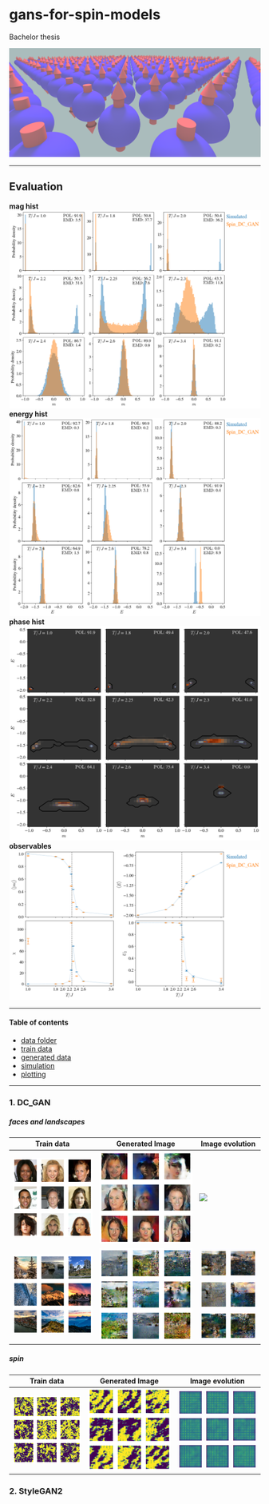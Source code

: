 # gans-for-spin-models
Bachelor thesis

![spin_lattice](/img/spin_lattice.png)



---
## Evaluation
**mag hist**
![](/img/plot_performance_evaluation_hist_m_Spin_DC_GAN.png)
**energy hist**
![](/img/plot_performance_evaluation_hist_energy_Spin_DC_GAN.png)
**phase hist**
![](/img/plot_performance_evaluation_phase_Spin_DC_GAN.png)
**observables**
![](/img/plot_performance_evaluation_observables_Spin_DC_GAN.png)


---
#### Table of contents
- [data folder](data)
- [train data](data/train)
- [generated data](data/generated)
- [simulation](simulation)
- [plotting](plotting)

---
### 1. DC_GAN
##### faces and landscapes

 Train data | Generated Image | Image evolution
--- | --- | ---
![](/img/dc_gan_sample0.png) | ![](/img/dc_gan0.png) | ![](/img/dc_gan0.gif)
![](/img/dc_gan_sample1.png) | ![](/img/dc_gan1.png) | ![](/img/dc_gan1.gif)


##### spin
 Train data | Generated Image | Image evolution
--- | --- | ---
![](/img/spin_dc_gan_sample.png) | ![](/img/spin_dc_gan.png) | ![](/img/spin_dc_gan.gif)

### 2. StyleGAN2
